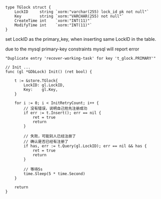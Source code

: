 

``` golang
type TGlock struct {
	LockID     string `xorm:"varchar(255) lock_id pk not null"`
	Key        string `xorm:"VARCHAR(255) not null"`
	CreateTime int    `xorm:"INT(11)"`
	ModifyTime int    `xorm:"INT(11)"`
}
```


set LockID as the primary_key,
when inserting same LockID in the table.

due to the mysql primary-key constraints mysql will report error

``` 
"Duplicate entry 'recover-working-task' for key 't_glock.PRIMARY'"
```



``` golang
// Init ...
func (gl *GDbLock) Init() (ret bool) {

	t := &store.TGlock{
		LockID: gl.LockID,
		Key:    gl.Key,
	}

	for i := 0; i < InitRetryCount; i++ {
		// 没有错误，说明自己抢先注册成功
		if err := t.Insert(); err == nil {
			ret = true
			return
		}

		// 失败，可能别人已经注册了
		// 确认是否已经有注册了
		if has, err := t.Query(gl.LockID); err == nil && has {
			ret = true
			return
		}

		// 等待5s
		time.Sleep(5 * time.Second)
	}

	return
}

```